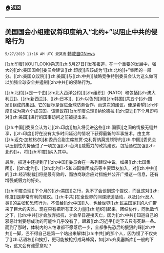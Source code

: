 ###  [:house:返回](README.md)
---


## 美国国会小组建议将印度纳入“北约+”以阻止中共的侵略行为
`5/27/2023 11:16 AM UTC 爱哭鬼` [轉載自GNews](https://gnews.org/articles/1335595)

[[zh:印度]]《OUTLOOK》杂志[[zh:5月27日]]发布报道，在一个重要的发展中，强大的[[zh:美国国会]]委员会建议[[zh:印度]]应该成为“[[zh:北约]]+”集团的一部分。[[zh:美国众议院]][[zh:美国]]与[[zh:中共]]战略竞争特别委员会认为这么做可以加强全球安全并遏制[[zh:中共]]的侵略行为。


[[zh:北约]]+是一个由[[zh:北大西洋公约]][[zh:组织]]（NATO）和包括[[zh:澳大利亚]]、[[zh:新西兰]]、[[zh:日本]]、[[zh:以色列]]和[[zh:韩国]]共五个[[zh:国家]]组成的集团。它的目标是促进全球防务合作，而这次的建议，便是希望[[zh:印度]]成为第六个成员国。该建议在[[zh:印度总理]]纳伦德拉·[[zh:莫迪]]下个月即将对[[zh:美国]]进行的国事访问之前被提出来。


[[zh:中国]]委员会认为让[[zh:印度]]加入将促进这些[[zh:国家]]之间的情报无缝共享，[[zh:印度]]将在没有太多时间延迟的情况下获得最新的军事技术。由主席[[zh:迈克·加拉格尔]]和委员会副主席拉贾·克利胥纳莫提领导的[[zh:中国]]委员会以压倒性优势通过了一项加强[[zh:台湾]]威慑力的政策建议，包括通过加强[[zh:北约]]+，将[[zh:印度]]纳入其中。


最后，报道中还提到了[[zh:中国]]委员会在一系列建议中说，如果[[zh:七国集团]]、[[zh:北约]]、[[zh:北约]]+5和四国集团成员等主要盟友加入，对[[zh:中共]]的[[zh:经济制裁]]将是最有效的，而协商联合应对措施并公开广播这一信息，还有增强威慑力的好处。

[[zh:印度总理]]下个月的[[zh:美国]]之行，免不了会谈到这个提议，而且这对[[zh:印度]]是非常有利的建议。[[zh:中共]]在全世界的间谍渗透活动，以及[[zh:反人类]]的主张和恐怖行为，不仅给[[zh:中国]]人，也给世界[[zh:民主国家]]的人们带来了巨大的灾难。现在只有把所有正义力量[[zh:组织]]起来，团结协作，同仇敌忾之下，[[zh:中共]]才会放弃抵抗，才会早日迎接灭亡，因为[[zh:中共]]知道自己的邪恶计划要想成功的可能性几乎没有了，跟着[[zh:习近平]]走下去只有死路一条。而到了那时，体制内的人怕谁都不愿落后一步，全都争先恐后的狠狠的踩[[zh:中共]]一脚，巴不得自己是第一个站出来解体[[zh:中共]]的那个人，因为慢了不仅失了[[zh:话语权]]和挨打，更可能被枪打成马蜂窝，如[[zh:齐奥塞斯库]]一般的下场，这又会有谁愿意呢？
